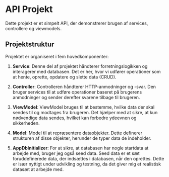# API Projekt

Dette projekt er et simpelt API, der demonstrerer brugen af services, controllere og viewmodels.

## Projektstruktur

Projektet er organiseret i fem hovedkomponenter:

1. **Service**: Denne del af projektet håndterer forretningslogikken og interagerer med databasen. Det er her, hvor vi udfører operationer som at hente, oprette, opdatere og slette data (CRUD).

2. **Controller**: Controlleren håndterer HTTP-anmodninger og -svar. Den bruger services til at udføre operationer baseret på brugerens anmodninger og sender derefter svarene tilbage til brugeren.

3. **ViewModel**: ViewModel bruges til at bestemme, hvilke data der skal sendes til og modtages fra brugeren. Det hjælper med at sikre, at kun nødvendige data sendes, hvilket kan forbedre ydeevnen og sikkerheden.

4. **Model**: Model til at repræsentere dataobjekter. Dette definerer strukturen af disse objekter, herunder de typer data de indeholder.

5. **AppDbInitializer**: For at sikre, at databasen har nogle startdata at arbejde med, bruger jeg også seed data. Seed data er et sæt foruddefinerede data, der indsættes i databasen, når den oprettes. Dette er især nyttigt under udvikling og testning, da det giver mig et realistisk datasæt at arbejde med.
